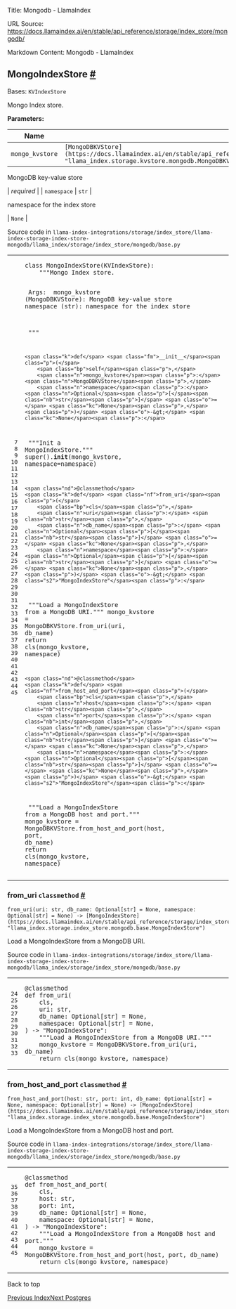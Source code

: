 Title: Mongodb - LlamaIndex

URL Source: https://docs.llamaindex.ai/en/stable/api_reference/storage/index_store/mongodb/

Markdown Content:
Mongodb - LlamaIndex


MongoIndexStore [#](https://docs.llamaindex.ai/en/stable/api_reference/storage/index_store/mongodb/#llama_index.storage.index_store.mongodb.MongoIndexStore "Permanent link")
-----------------------------------------------------------------------------------------------------------------------------------------------------------------------------

Bases: `KVIndexStore`

Mongo Index store.

**Parameters:**

| Name | Type | Description | Default |
| --- | --- | --- | --- |
| `mongo_kvstore` | `[MongoDBKVStore](https://docs.llamaindex.ai/en/stable/api_reference/storage/kvstore/mongodb/#llama_index.storage.kvstore.mongodb.MongoDBKVStore "llama_index.storage.kvstore.mongodb.MongoDBKVStore")` | 
MongoDB key-value store



 | _required_ |
| `namespace` | `str` | 

namespace for the index store



 | `None` |

Source code in `llama-index-integrations/storage/index_store/llama-index-storage-index-store-mongodb/llama_index/storage/index_store/mongodb/base.py`

<table class="highlighttable"><tbody><tr><td class="linenos"><div class="linenodiv"><pre><span></span><span class="normal"> 7</span>
<span class="normal"> 8</span>
<span class="normal"> 9</span>
<span class="normal">10</span>
<span class="normal">11</span>
<span class="normal">12</span>
<span class="normal">13</span>
<span class="normal">14</span>
<span class="normal">15</span>
<span class="normal">16</span>
<span class="normal">17</span>
<span class="normal">18</span>
<span class="normal">19</span>
<span class="normal">20</span>
<span class="normal">21</span>
<span class="normal">22</span>
<span class="normal">23</span>
<span class="normal">24</span>
<span class="normal">25</span>
<span class="normal">26</span>
<span class="normal">27</span>
<span class="normal">28</span>
<span class="normal">29</span>
<span class="normal">30</span>
<span class="normal">31</span>
<span class="normal">32</span>
<span class="normal">33</span>
<span class="normal">34</span>
<span class="normal">35</span>
<span class="normal">36</span>
<span class="normal">37</span>
<span class="normal">38</span>
<span class="normal">39</span>
<span class="normal">40</span>
<span class="normal">41</span>
<span class="normal">42</span>
<span class="normal">43</span>
<span class="normal">44</span>
<span class="normal">45</span></pre></div></td><td class="code"><div><pre><span></span><code><span class="k">class</span> <span class="nc">MongoIndexStore</span><span class="p">(</span><span class="n">KVIndexStore</span><span class="p">):</span>
<span class="w">    </span><span class="sd">"""Mongo Index store.</span>

<span class="sd">    Args:</span>
<span class="sd">        mongo_kvstore (MongoDBKVStore): MongoDB key-value store</span>
<span class="sd">        namespace (str): namespace for the index store</span>

<span class="sd">    """</span>

    <span class="k">def</span> <span class="fm">__init__</span><span class="p">(</span>
        <span class="bp">self</span><span class="p">,</span>
        <span class="n">mongo_kvstore</span><span class="p">:</span> <span class="n">MongoDBKVStore</span><span class="p">,</span>
        <span class="n">namespace</span><span class="p">:</span> <span class="n">Optional</span><span class="p">[</span><span class="nb">str</span><span class="p">]</span> <span class="o">=</span> <span class="kc">None</span><span class="p">,</span>
    <span class="p">)</span> <span class="o">-&gt;</span> <span class="kc">None</span><span class="p">:</span>
<span class="w">        </span><span class="sd">"""Init a MongoIndexStore."""</span>
        <span class="nb">super</span><span class="p">()</span><span class="o">.</span><span class="fm">__init__</span><span class="p">(</span><span class="n">mongo_kvstore</span><span class="p">,</span> <span class="n">namespace</span><span class="o">=</span><span class="n">namespace</span><span class="p">)</span>

    <span class="nd">@classmethod</span>
    <span class="k">def</span> <span class="nf">from_uri</span><span class="p">(</span>
        <span class="bp">cls</span><span class="p">,</span>
        <span class="n">uri</span><span class="p">:</span> <span class="nb">str</span><span class="p">,</span>
        <span class="n">db_name</span><span class="p">:</span> <span class="n">Optional</span><span class="p">[</span><span class="nb">str</span><span class="p">]</span> <span class="o">=</span> <span class="kc">None</span><span class="p">,</span>
        <span class="n">namespace</span><span class="p">:</span> <span class="n">Optional</span><span class="p">[</span><span class="nb">str</span><span class="p">]</span> <span class="o">=</span> <span class="kc">None</span><span class="p">,</span>
    <span class="p">)</span> <span class="o">-&gt;</span> <span class="s2">"MongoIndexStore"</span><span class="p">:</span>
<span class="w">        </span><span class="sd">"""Load a MongoIndexStore from a MongoDB URI."""</span>
        <span class="n">mongo_kvstore</span> <span class="o">=</span> <span class="n">MongoDBKVStore</span><span class="o">.</span><span class="n">from_uri</span><span class="p">(</span><span class="n">uri</span><span class="p">,</span> <span class="n">db_name</span><span class="p">)</span>
        <span class="k">return</span> <span class="bp">cls</span><span class="p">(</span><span class="n">mongo_kvstore</span><span class="p">,</span> <span class="n">namespace</span><span class="p">)</span>

    <span class="nd">@classmethod</span>
    <span class="k">def</span> <span class="nf">from_host_and_port</span><span class="p">(</span>
        <span class="bp">cls</span><span class="p">,</span>
        <span class="n">host</span><span class="p">:</span> <span class="nb">str</span><span class="p">,</span>
        <span class="n">port</span><span class="p">:</span> <span class="nb">int</span><span class="p">,</span>
        <span class="n">db_name</span><span class="p">:</span> <span class="n">Optional</span><span class="p">[</span><span class="nb">str</span><span class="p">]</span> <span class="o">=</span> <span class="kc">None</span><span class="p">,</span>
        <span class="n">namespace</span><span class="p">:</span> <span class="n">Optional</span><span class="p">[</span><span class="nb">str</span><span class="p">]</span> <span class="o">=</span> <span class="kc">None</span><span class="p">,</span>
    <span class="p">)</span> <span class="o">-&gt;</span> <span class="s2">"MongoIndexStore"</span><span class="p">:</span>
<span class="w">        </span><span class="sd">"""Load a MongoIndexStore from a MongoDB host and port."""</span>
        <span class="n">mongo_kvstore</span> <span class="o">=</span> <span class="n">MongoDBKVStore</span><span class="o">.</span><span class="n">from_host_and_port</span><span class="p">(</span><span class="n">host</span><span class="p">,</span> <span class="n">port</span><span class="p">,</span> <span class="n">db_name</span><span class="p">)</span>
        <span class="k">return</span> <span class="bp">cls</span><span class="p">(</span><span class="n">mongo_kvstore</span><span class="p">,</span> <span class="n">namespace</span><span class="p">)</span>
</code></pre></div></td></tr></tbody></table>

### from\_uri `classmethod` [#](https://docs.llamaindex.ai/en/stable/api_reference/storage/index_store/mongodb/#llama_index.storage.index_store.mongodb.MongoIndexStore.from_uri "Permanent link")

```
from_uri(uri: str, db_name: Optional[str] = None, namespace: Optional[str] = None) -> [MongoIndexStore](https://docs.llamaindex.ai/en/stable/api_reference/storage/index_store/mongodb/#llama_index.storage.index_store.mongodb.MongoIndexStore "llama_index.storage.index_store.mongodb.base.MongoIndexStore")
```

Load a MongoIndexStore from a MongoDB URI.

Source code in `llama-index-integrations/storage/index_store/llama-index-storage-index-store-mongodb/llama_index/storage/index_store/mongodb/base.py`

<table class="highlighttable"><tbody><tr><td class="linenos"><div class="linenodiv"><pre><span></span><span class="normal">24</span>
<span class="normal">25</span>
<span class="normal">26</span>
<span class="normal">27</span>
<span class="normal">28</span>
<span class="normal">29</span>
<span class="normal">30</span>
<span class="normal">31</span>
<span class="normal">32</span>
<span class="normal">33</span></pre></div></td><td class="code"><div><pre><span></span><code><span class="nd">@classmethod</span>
<span class="k">def</span> <span class="nf">from_uri</span><span class="p">(</span>
    <span class="bp">cls</span><span class="p">,</span>
    <span class="n">uri</span><span class="p">:</span> <span class="nb">str</span><span class="p">,</span>
    <span class="n">db_name</span><span class="p">:</span> <span class="n">Optional</span><span class="p">[</span><span class="nb">str</span><span class="p">]</span> <span class="o">=</span> <span class="kc">None</span><span class="p">,</span>
    <span class="n">namespace</span><span class="p">:</span> <span class="n">Optional</span><span class="p">[</span><span class="nb">str</span><span class="p">]</span> <span class="o">=</span> <span class="kc">None</span><span class="p">,</span>
<span class="p">)</span> <span class="o">-&gt;</span> <span class="s2">"MongoIndexStore"</span><span class="p">:</span>
<span class="w">    </span><span class="sd">"""Load a MongoIndexStore from a MongoDB URI."""</span>
    <span class="n">mongo_kvstore</span> <span class="o">=</span> <span class="n">MongoDBKVStore</span><span class="o">.</span><span class="n">from_uri</span><span class="p">(</span><span class="n">uri</span><span class="p">,</span> <span class="n">db_name</span><span class="p">)</span>
    <span class="k">return</span> <span class="bp">cls</span><span class="p">(</span><span class="n">mongo_kvstore</span><span class="p">,</span> <span class="n">namespace</span><span class="p">)</span>
</code></pre></div></td></tr></tbody></table>

### from\_host\_and\_port `classmethod` [#](https://docs.llamaindex.ai/en/stable/api_reference/storage/index_store/mongodb/#llama_index.storage.index_store.mongodb.MongoIndexStore.from_host_and_port "Permanent link")

```
from_host_and_port(host: str, port: int, db_name: Optional[str] = None, namespace: Optional[str] = None) -> [MongoIndexStore](https://docs.llamaindex.ai/en/stable/api_reference/storage/index_store/mongodb/#llama_index.storage.index_store.mongodb.MongoIndexStore "llama_index.storage.index_store.mongodb.base.MongoIndexStore")
```

Load a MongoIndexStore from a MongoDB host and port.

Source code in `llama-index-integrations/storage/index_store/llama-index-storage-index-store-mongodb/llama_index/storage/index_store/mongodb/base.py`

<table class="highlighttable"><tbody><tr><td class="linenos"><div class="linenodiv"><pre><span></span><span class="normal">35</span>
<span class="normal">36</span>
<span class="normal">37</span>
<span class="normal">38</span>
<span class="normal">39</span>
<span class="normal">40</span>
<span class="normal">41</span>
<span class="normal">42</span>
<span class="normal">43</span>
<span class="normal">44</span>
<span class="normal">45</span></pre></div></td><td class="code"><div><pre><span></span><code><span class="nd">@classmethod</span>
<span class="k">def</span> <span class="nf">from_host_and_port</span><span class="p">(</span>
    <span class="bp">cls</span><span class="p">,</span>
    <span class="n">host</span><span class="p">:</span> <span class="nb">str</span><span class="p">,</span>
    <span class="n">port</span><span class="p">:</span> <span class="nb">int</span><span class="p">,</span>
    <span class="n">db_name</span><span class="p">:</span> <span class="n">Optional</span><span class="p">[</span><span class="nb">str</span><span class="p">]</span> <span class="o">=</span> <span class="kc">None</span><span class="p">,</span>
    <span class="n">namespace</span><span class="p">:</span> <span class="n">Optional</span><span class="p">[</span><span class="nb">str</span><span class="p">]</span> <span class="o">=</span> <span class="kc">None</span><span class="p">,</span>
<span class="p">)</span> <span class="o">-&gt;</span> <span class="s2">"MongoIndexStore"</span><span class="p">:</span>
<span class="w">    </span><span class="sd">"""Load a MongoIndexStore from a MongoDB host and port."""</span>
    <span class="n">mongo_kvstore</span> <span class="o">=</span> <span class="n">MongoDBKVStore</span><span class="o">.</span><span class="n">from_host_and_port</span><span class="p">(</span><span class="n">host</span><span class="p">,</span> <span class="n">port</span><span class="p">,</span> <span class="n">db_name</span><span class="p">)</span>
    <span class="k">return</span> <span class="bp">cls</span><span class="p">(</span><span class="n">mongo_kvstore</span><span class="p">,</span> <span class="n">namespace</span><span class="p">)</span>
</code></pre></div></td></tr></tbody></table>

Back to top

[Previous Index](https://docs.llamaindex.ai/en/stable/api_reference/storage/index_store/)[Next Postgres](https://docs.llamaindex.ai/en/stable/api_reference/storage/index_store/postgres/)
